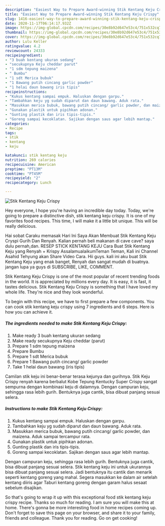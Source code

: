 ```yaml
---
description: "Easiest Way to Prepare Award-winning Stik Kentang Keju Crispy"
title: "Easiest Way to Prepare Award-winning Stik Kentang Keju Crispy"
slug: 1416-easiest-way-to-prepare-award-winning-stik-kentang-keju-crispy
date: 2020-11-17T06:14:17.932Z
image: https://img-global.cpcdn.com/recipes/30e8b92d647e53c4/751x532cq70/stik-kentang-keju-crispy-foto-resep-utama.jpg
thumbnail: https://img-global.cpcdn.com/recipes/30e8b92d647e53c4/751x532cq70/stik-kentang-keju-crispy-foto-resep-utama.jpg
cover: https://img-global.cpcdn.com/recipes/30e8b92d647e53c4/751x532cq70/stik-kentang-keju-crispy-foto-resep-utama.jpg
author: Lulu Keller
ratingvalue: 4.2
reviewcount: 24333
recipeingredient:
- "3 buah kentang ukuran sedang"
- "secukupnya Keju cheddar parut"
- "1 sdm tepung maizena"
- " Bumbu"
- "1 sdt Merica bubuk"
- "1 Bawang putih cincang garlic powder"
- "1 helai daun bawang iris tipis"
recipeinstructions:
- "Kukus kentang sampai empuk. Haluskan dengan garpu."
- "Tambahkan keju yg sudah diparut dan daun bawang. Aduk rata."
- "Masukkan merica bubuk, bawang putih cincang/ garlic powder, dan maizena. Aduk sampai tercampur rata."
- "Gunakan plastik untuk pipihkan adonan."
- "Gunting plastik dan iris tipis-tipis."
- "Goreng sampai kecoklatan. Sajikan dengan saus agar lebih mantap."
categories:
- Recipe
tags:
- stik
- kentang
- keju

katakunci: stik kentang keju 
nutrition: 269 calories
recipecuisine: American
preptime: "PT13M"
cooktime: "PT45M"
recipeyield: "2"
recipecategory: Lunch

---
```



![Stik Kentang Keju Crispy](https://img-global.cpcdn.com/recipes/30e8b92d647e53c4/751x532cq70/stik-kentang-keju-crispy-foto-resep-utama.jpg)

Hey everyone, I hope you're having an incredible day today. Today, we're going to prepare a distinctive dish, stik kentang keju crispy. It is one of my favorites food recipes. This time, I will make it a little bit unique. This will be really delicious.

Hai sobat Caraku memasak Hari Ini Saya Akan Membuat Stik Kentang Keju Cryspi Gurih Dan Renyah. Kalian pernah beli makanan di cave cave? saya dulu pernah,dan. RESEP STICK KENTANG KEJU Cara Buat Stik Kentang Keju yang Renyah + Krispy AssalamualaikumTeman Teman, Kali ini Channel Asahid Tehyung akan Share Video Cara. Hii guys. kali ini aku buat Stik Kentang Keju yang enak banget, Renyah dan sangat mudah di buatnya. jangan lupa ya guys di SUBSCRIBE, LIKE, COMMENT.

Stik Kentang Keju Crispy is one of the most popular of recent trending foods in the world. It is appreciated by millions every day. It is easy, it is fast, it tastes delicious. Stik Kentang Keju Crispy is something that I have loved my whole life. They're nice and they look wonderful.


To begin with this recipe, we have to first prepare a few components. You can cook stik kentang keju crispy using 7 ingredients and 6 steps. Here is how you can achieve it.

<!--inarticleads1-->

##### The ingredients needed to make Stik Kentang Keju Crispy:

1. Make ready 3 buah kentang ukuran sedang
1. Make ready secukupnya Keju cheddar (parut)
1. Prepare 1 sdm tepung maizena
1. Prepare  Bumbu
1. Prepare 1 sdt Merica bubuk
1. Prepare 1 Bawang putih cincang/ garlic powder
1. Take 1 helai daun bawang (iris tipis)


Camilan stik keju ini benar-benar terasa kejunya dan gurihnya. Stik Keju Crispy renyah karena berbalut Kobe Tepung Kentucky Super Crispy sangat sempurna dengan kombinasi keju di dalamnya. Dengan campuran keju, sehingga rasa lebih gurih. Bentuknya juga cantik, bisa dibuat panjang sesuai selera. 

<!--inarticleads2-->

##### Instructions to make Stik Kentang Keju Crispy:

1. Kukus kentang sampai empuk. Haluskan dengan garpu.
1. Tambahkan keju yg sudah diparut dan daun bawang. Aduk rata.
1. Masukkan merica bubuk, bawang putih cincang/ garlic powder, dan maizena. Aduk sampai tercampur rata.
1. Gunakan plastik untuk pipihkan adonan.
1. Gunting plastik dan iris tipis-tipis.
1. Goreng sampai kecoklatan. Sajikan dengan saus agar lebih mantap.


Dengan campuran keju, sehingga rasa lebih gurih. Bentuknya juga cantik, bisa dibuat panjang sesuai selera. Stik kentang keju ini untuk ukurannya bisa dibuat panjang sesuai selera. Jadi bentuknya itu cantik dan menarik seperti kentang goreng yang mahal. Segera masukkan ke dalam air setelah kentang diiris agar Taburi kentang goreng dengan garam halus sesaat sebelum disajikan. 

So that's going to wrap it up with this exceptional food stik kentang keju crispy recipe. Thanks so much for reading. I am sure you will make this at home. There's gonna be more interesting food in home recipes coming up. Don't forget to save this page on your browser, and share it to your family, friends and colleague. Thank you for reading. Go on get cooking!
